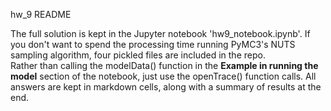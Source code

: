 hw_9 README

The full solution is kept in the Jupyter notebook 'hw9_notebook.ipynb'.
If you don't want to spend the processing time running PyMC3's NUTS sampling algorithm, four pickled files are included in the repo.  
Rather than calling the modelData() function in the <b>Example in running the model</b> section of the notebook, just use the openTrace() function calls.
All answers are kept in markdown cells, along with a summary of results at the end.

